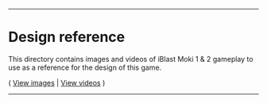 
***

# Design reference

This directory contains images and videos of iBlast Moki 1 & 2 gameplay to use as a reference for the design of this game.

( [View images](/DesignReference/Images/) | [View videos](/DesignReference/Videos/) )

***
